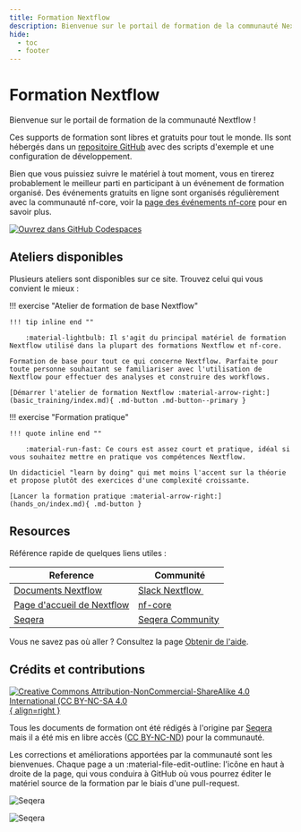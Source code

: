 ```yaml
---
title: Formation Nextflow
description: Bienvenue sur le portail de formation de la communauté Nextflow !
hide:
  - toc
  - footer
---
```


# Formation Nextflow

Bienvenue sur le portail de formation de la communauté Nextflow !

Ces supports de formation sont libres et gratuits pour tout le monde.
Ils sont hébergés dans un [repositoire GitHub](https://github.com/nextflow-io/training) avec des scripts d'exemple et une configuration de développement.

Bien que vous puissiez suivre le matériel à tout moment, vous en tirerez probablement le meilleur parti en participant à un événement de formation organisé.
Des événements gratuits en ligne sont organisés régulièrement avec la communauté nf-core, voir la [page des événements nf-core](https://nf-co.re/events) pour en savoir plus.

[![Ouvrez dans GitHub Codespaces](https://github.com/codespaces/badge.svg)](https://codespaces.new/nextflow-io/training?quickstart=1&ref=master)

## Ateliers disponibles

Plusieurs ateliers sont disponibles sur ce site.
Trouvez celui qui vous convient le mieux :

!!! exercise "Atelier de formation de base Nextflow"

    !!! tip inline end ""

        :material-lightbulb: Il s'agit du principal matériel de formation Nextflow utilisé dans la plupart des formations Nextflow et nf-core.

    Formation de base pour tout ce qui concerne Nextflow. Parfaite pour toute personne souhaitant se familiariser avec l'utilisation de Nextflow pour effectuer des analyses et construire des workflows.

    [Démarrer l'atelier de formation Nextflow :material-arrow-right:](basic_training/index.md){ .md-button .md-button--primary }

!!! exercise "Formation pratique"

    !!! quote inline end ""

        :material-run-fast: Ce cours est assez court et pratique, idéal si vous souhaitez mettre en pratique vos compétences Nextflow.

    Un didacticiel "learn by doing" qui met moins l'accent sur la théorie et propose plutôt des exercices d'une complexité croissante.

    [Lancer la formation pratique :material-arrow-right:](hands_on/index.md){ .md-button }

## Resources

Référence rapide de quelques liens utiles :

| Reference                                                        |  Communité                                                    |
| ---------------------------------------------------------------- | ------------------------------------------------------------- |
| [Documents Nextflow](https://nextflow.io/docs/latest/index.html) | [Slack Nextflow ](https://www.nextflow.io/slack-invite.html)  |
| [Page d'accueil de Nextflow](https://nextflow.io/)               | [nf-core](https://nf-co.re/)                                  |
| [Seqera](https://seqera.io/)                                     | [Seqera Community](https://community.seqera.io)               |

Vous ne savez pas où aller ? Consultez la page [Obtenir de l'aide](help.fr.md).

## Crédits et contributions

[![Creative Commons Attribution-NonCommercial-ShareAlike 4.0 International (CC BY-NC-SA 4.0](assets/img/cc_by-nc-nd.svg){ align=right }](https://creativecommons.org/licenses/by-nc-nd/4.0/)

Tous les documents de formation ont été rédigés à l'origine par [Seqera](https://seqera.io) mais il a été mis en libre accès ([CC BY-NC-ND](https://creativecommons.org/licenses/by-nc-nd/4.0/)) pour la communauté.

Les corrections et améliorations apportées par la communauté sont les bienvenues.
Chaque page a un :material-file-edit-outline: l'icône en haut à droite de la page, qui vous conduira à GitHub où vous pourrez éditer le matériel source de la formation par le biais d'une pull-request.

<div markdown class="homepage_logos">

![Seqera](assets/img/seqera_logo.png#only-light)

![Seqera](assets/img/seqera_logo_dark.png#only-dark)

</div>
